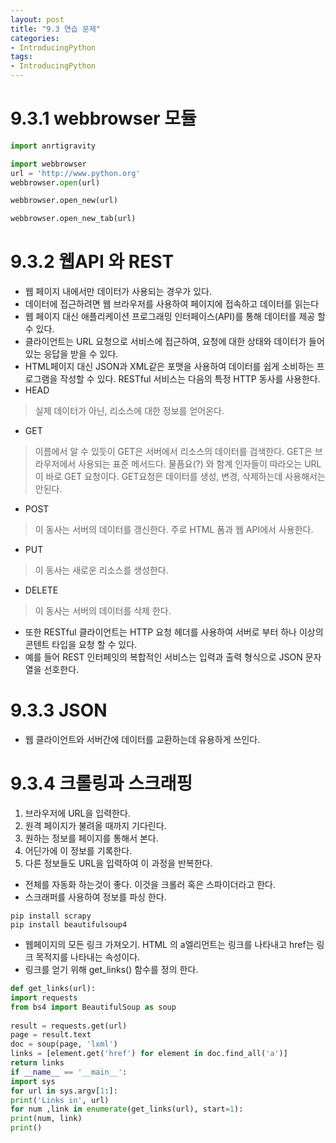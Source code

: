 ```yaml
---
layout: post
title: "9.3 연습 문제"
categories:
- IntroducingPython
tags:
- IntroducingPython
---
```


# 9.3.1 webbrowser 모듈
```python
import anrtigravity
```
```python
import webbrowser
url = 'http://www.python.org'
webbrowser.open(url)
```
```python
webbrowser.open_new(url)
```
```python
webbrowser.open_new_tab(url)
```
# 9.3.2 웹API 와 REST
* 웹 페이지 내에서만 데이터가 사용되는 경우가 있다.
* 데이터에 접근하려면 웹 브라우저를 사용하여 페이지에 접속하고 데이터를 읽는다
* 웹 페이지 대신 애플리케이션 프로그래밍 인터페이스(API)를 통해 데이터를 제공 할 수 있다.
* 클라이언트는 URL 요청으로 서비스에 접근하여, 요청에 대한 상태와 데이터가 들어 있는 응답을 받을 수 있다.
* HTML페이지 대신 JSON과 XML같은 포맷을 사용하여 데이터를 쉽게 소비하는 프로그램을 작성할 수 있다.
RESTful 서비스는 다음의 특정 HTTP 동사를 사용한다.
* HEAD
> 실제 데이터가 아닌, 리소스에 대한 정보를 얻어온다.
* GET
> 이름에서 알 수 있듯이 GET은 서버에서 리소스의 데이터를 검색한다. GET은 브라우저에서 사용되는 표준 메서드다.
물픔요(?) 와 함계 인자들이 따라오는 URL이 바로 GET 요청이다. GET요청은 데이터를 생성, 변경, 삭제하는데 사용해서는 안된다.
* POST
> 이 동사는 서버의 데이터를 갱신한다. 주로 HTML 폼과 웹 API에서 사용한다.
* PUT
> 이 동사는 새로운 리소스를 생성한다.
* DELETE
> 이 동사는 서버의 데이터를 삭제 한다.
* 또한 RESTful 클라이언트는 HTTP 요청 헤더를 사용하여 서버로 부터 하나 이상의 콘텐트 타입을 요청 할 수 있다.
* 예를 들어 REST 인터페잇의 복합적인 서비스는 입력과 출력 형식으로 JSON 문자열을 선호한다.
# 9.3.3 JSON
* 웹 클라이언트와 서버간에 데이터를 교환하는데 유용하게 쓰인다.
# 9.3.4 크롤링과 스크래핑
1. 브라우저에 URL을 입력한다.
2. 원격 페이지가 불려올 때까지 기다린다.
3. 원하는 정보를 페이지를 통해서 본다.
4. 어딘가에 이 정보를 기록한다.
5. 다른 정보들도 URL을 입력하여 이 과정을 반복한다.
* 전체를 자동화 하는것이 좋다. 이것을 크롤러 혹은 스파이더라고 한다.
* 스크래퍼를 사용하여 정보를 파싱 한다.
```
pip install scrapy
pip install beautifulsoup4
```
* 웹페이지의 모든 링크 가져오기. HTML 의 a엘리먼트는 링크를 나타내고 href는 링크 목적지를 나타내는 속성이다.
* 링크를 얻기 위해 get_links() 함수를 정의 한다.
```python
def get_links(url):
import requests
from bs4 import BeautifulSoup as soup
            
result = requests.get(url)
page = result.text
doc = soup(page, 'lxml')
links = [element.get('href') for element in doc.find_all('a')]
return links
if __name__ == '__main__':
import sys
for url in sys.argv[1:]:
print('Links in', url)
for num ,link in enumerate(get_links(url), start=1):
print(num, link)
print()
```
